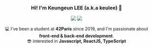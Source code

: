 <div align="center">

### Hi! I'm Keungeun LEE (a.k.a keulee) 👋
<!--
**keulee/keulee** is a ✨ _special_ ✨ repository because its `README.md` (this file) appears on your GitHub profile.

Here are some ideas to get you started:

- 🔭 I’m currently working on ...
- 🌱 I’m currently learning ...
- 👯 I’m looking to collaborate on ...
- 🤔 I’m looking for help with ...
- 💬 Ask me about ...
- 📫 How to reach me: ...
- 😄 Pronouns: ...
- ⚡ Fun fact: ...
-->
<p>
  <a href="https://42.fr/" target="_blank"><img src="https://img.shields.io/badge/42Paris-000000?style=plat-square&logo=42&logoColor=white"/></a>
  <a href="mailto:klee8903@gmail.com" target="_blank"><img src="https://img.shields.io/badge/klee8903@gmail.com-EA4335?style=flat-square&logo=Gmail&logoColor=white"/></a>
</p>
  
💻 I've been a student at **42Paris** since 2019, and I'm passionate about **front-end & back-end development**.
<br>
😎 interested in **Javascript, ReactJS, TypeScript**

</div>
